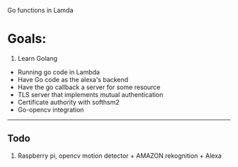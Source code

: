Go functions in Lamda

# Goals:

1. Learn Golang
* Running go code in Lambda
* Have Go code as the alexa's backend
* Have the go callback a server for some resource
* TLS server that implements mutual authentication
* Certificate authority with softhsm2
* Go-opencv integration

---
## Todo

1. Raspberry pi, opencv motion detector + AMAZON rekognition + Alexa 
